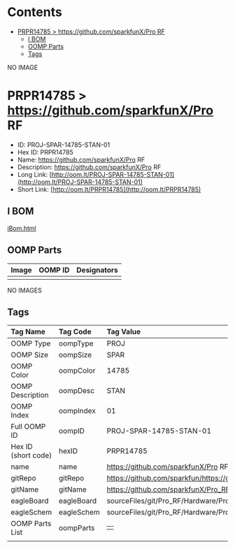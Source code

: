 



Contents
========

* [PRPR14785 > https://github.com/sparkfunX/Pro RF](#prpr14785--httpsgithubcomsparkfunxpro-rf)
	* [I BOM](#i-bom)
	* [OOMP Parts](#oomp-parts)
	* [Tags](#tags)
  
NO IMAGE  
# PRPR14785 > https://github.com/sparkfunX/Pro RF

- ID: PROJ-SPAR-14785-STAN-01
- Hex ID: PRPR14785
- Name: https://github.com/sparkfunX/Pro RF
- Description: https://github.com/sparkfunX/Pro RF
- Long Link: [http://oom.lt/PROJ-SPAR-14785-STAN-01](http://oom.lt/PROJ-SPAR-14785-STAN-01)
- Short Link: [http://oom.lt/PRPR14785](http://oom.lt/PRPR14785)

## I BOM
  
[iBom.html](https://htmlpreview.github.io/?https://github.com/oomlout/oomlout_OOMP_projects_V2/blob/main/PROJ/SPAR/14785/STAN/01/ibom.html)
## OOMP Parts
  

|Image|OOMP ID|Designators|
| :--- | :--- | :--- |
||||
  
NO IMAGES  
## Tags
  

|Tag Name|Tag Code|Tag Value|
| :--- | :--- | :--- |
|OOMP Type|oompType|PROJ|
|OOMP Size|oompSize|SPAR|
|OOMP Color|oompColor|14785|
|OOMP Description|oompDesc|STAN|
|OOMP Index|oompIndex|01|
|Full OOMP ID|oompID|PROJ-SPAR-14785-STAN-01|
|Hex ID (short code)|hexID|PRPR14785|
|name|name|https://github.com/sparkfunX/Pro RF|
|gitRepo|gitRepo|https://github.com/sparkfun/https://github.com/sparkfunX/Pro_RF|
|gitName|gitName|https://github.com/sparkfunX/Pro_RF|
|eagleBoard|eagleBoard|sourceFiles/git/Pro_RF/Hardware/Pro_RF.brd|
|eagleSchem|eagleSchem|sourceFiles/git/Pro_RF/Hardware/Pro_RF.sch|
|OOMP Parts List|oompParts|<table><tr><td></td></tr></table>|
||||
